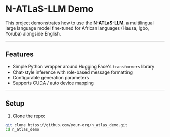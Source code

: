 # N-ATLaS-LLM Demo

This project demonstrates how to use the **N-ATLaS-LLM**, a multilingual large language model fine-tuned for African languages (Hausa, Igbo, Yoruba) alongside English.  

---

## Features
- Simple Python wrapper around Hugging Face's `transformers` library
- Chat-style inference with role-based message formatting
- Configurable generation parameters
- Supports CUDA / auto device mapping

---

## Setup

1. Clone the repo:
```bash
git clone https://github.com/your-org/n_atlas_demo.git
cd n_atlas_demo